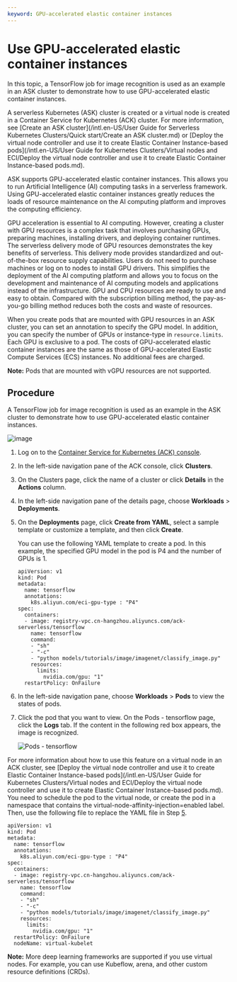 ```yaml
---
keyword: GPU-accelerated elastic container instances
---
```


# Use GPU-accelerated elastic container instances

In this topic, a TensorFlow job for image recognition is used as an example in an ASK cluster to demonstrate how to use GPU-accelerated elastic container instances.

A serverless Kubernetes \(ASK\) cluster is created or a virtual node is created in a Container Service for Kubernetes \(ACK\) cluster. For more information, see [Create an ASK cluster](/intl.en-US/User Guide for Serverless Kubernetes Clusters/Quick start/Create an ASK cluster.md) or [Deploy the virtual node controller and use it to create Elastic Container Instance-based pods](/intl.en-US/User Guide for Kubernetes Clusters/Virtual nodes and ECI/Deploy the virtual node controller and use it to create Elastic Container Instance-based pods.md).

ASK supports GPU-accelerated elastic container instances. This allows you to run Artificial Intelligence \(AI\) computing tasks in a serverless framework. Using GPU-accelerated elastic container instances greatly reduces the loads of resource maintenance on the AI computing platform and improves the computing efficiency.

GPU acceleration is essential to AI computing. However, creating a cluster with GPU resources is a complex task that involves purchasing GPUs, preparing machines, installing drivers, and deploying container runtimes. The serverless delivery mode of GPU resources demonstrates the key benefits of serverless. This delivery mode provides standardized and out-of-the-box resource supply capabilities. Users do not need to purchase machines or log on to nodes to install GPU drivers. This simplifies the deployment of the AI computing platform and allows you to focus on the development and maintenance of AI computing models and applications instead of the infrastructure. GPU and CPU resources are ready to use and easy to obtain. Compared with the subscription billing method, the pay-as-you-go billing method reduces both the costs and waste of resources.

When you create pods that are mounted with GPU resources in an ASK cluster, you can set an annotation to specify the GPU model. In addition, you can specify the number of GPUs or instance-type in `resource.limits`. Each GPU is exclusive to a pod. The costs of GPU-accelerated elastic container instances are the same as those of GPU-accelerated Elastic Compute Services \(ECS\) instances. No additional fees are charged.

**Note:** Pods that are mounted with vGPU resources are not supported.

## Procedure

A TensorFlow job for image recognition is used as an example in the ASK cluster to demonstrate how to use GPU-accelerated elastic container instances.

![image](https://static-aliyun-doc.oss-accelerate.aliyuncs.com/assets/img/en-US/5397297951/p47460.png)

1.  Log on to the [Container Service for Kubernetes \(ACK\) console](https://cs.console.aliyun.com).

2.  In the left-side navigation pane of the ACK console, click **Clusters**.

3.  On the Clusters page, click the name of a cluster or click **Details** in the **Actions** column.

4.  In the left-side navigation pane of the details page, choose **Workloads** \> **Deployments**.

5.  On the **Deployments** page, click **Create from YAML**, select a sample template or customize a template, and then click **Create**.

    You can use the following YAML template to create a pod. In this example, the specified GPU model in the pod is P4 and the number of GPUs is 1.

    ```
    apiVersion: v1
    kind: Pod
    metadata:
      name: tensorflow
      annotations:
        k8s.aliyun.com/eci-gpu-type : "P4"
    spec:
      containers:
      - image: registry-vpc.cn-hangzhou.aliyuncs.com/ack-serverless/tensorflow
        name: tensorflow
        command:
        - "sh"
        - "-c"
        - "python models/tutorials/image/imagenet/classify_image.py"
        resources:
          limits:
            nvidia.com/gpu: "1"
      restartPolicy: OnFailure
    ```

6.  In the left-side navigation pane, choose **Workloads** \> **Pods** to view the states of pods.

7.  Click the pod that you want to view. On the Pods - tensorflow page, click the **Logs** tab. If the content in the following red box appears, the image is recognized.

    ![Pods - tensorflow](https://static-aliyun-doc.oss-accelerate.aliyuncs.com/assets/img/en-US/5397297951/p47463.png)


For more information about how to use this feature on a virtual node in an ACK cluster, see [Deploy the virtual node controller and use it to create Elastic Container Instance-based pods](/intl.en-US/User Guide for Kubernetes Clusters/Virtual nodes and ECI/Deploy the virtual node controller and use it to create Elastic Container Instance-based pods.md). You need to schedule the pod to the virtual node, or create the pod in a namespace that contains the virtual-node-affinity-injection=enabled label. Then, use the following file to replace the YAML file in Step [5](#step_a0i_3au_ds9).

```
apiVersion: v1
kind: Pod
metadata:
  name: tensorflow
  annotations:
    k8s.aliyun.com/eci-gpu-type : "P4"
spec:
  containers:
  - image: registry-vpc.cn-hangzhou.aliyuncs.com/ack-serverless/tensorflow
    name: tensorflow
    command:
    - "sh"
    - "-c"
    - "python models/tutorials/image/imagenet/classify_image.py"
    resources:
      limits:
        nvidia.com/gpu: "1"
  restartPolicy: OnFailure
  nodeName: virtual-kubelet
```

**Note:** More deep learning frameworks are supported if you use virtual nodes. For example, you can use Kubeflow, arena, and other custom resource definitions \(CRDs\).

